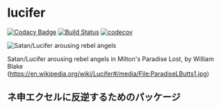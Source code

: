 # **lucifer**
[![Codacy Badge](https://api.codacy.com/project/badge/Grade/73df8183635d4d94852888dd63c90bd8)](https://app.codacy.com/app/akikirinrin/lucifer?utm_source=github.com&utm_medium=referral&utm_content=akikirinrin/lucifer&utm_campaign=Badge_Grade_Dashboard)
[![Build Status](https://travis-ci.org/akikirinrin/lucifer.svg?branch=master)](https://travis-ci.org/akikirinrin/lucifer)
[![codecov](https://codecov.io/gh/akikirinrin/lucifer/branch/master/graph/badge.svg)](https://codecov.io/gh/akikirinrin/lucifer)

![Satan/Lucifer arousing rebel angels](https://upload.wikimedia.org/wikipedia/commons/4/41/ParadiseLButts1.jpg)

Satan/Lucifer arousing rebel angels in Milton's Paradise Lost, by William Blake (https://en.wikipedia.org/wiki/Lucifer#/media/File:ParadiseLButts1.jpg)

## ネ申エクセルに反逆するためのパッケージ


